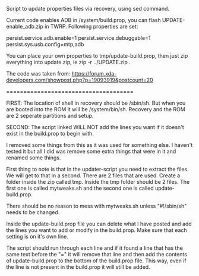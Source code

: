 Script to update properties files via recovery, using sed command.

Current code enables ADB in /system/build.prop, you can flash UPDATE-enable_adb.zip in TWRP.
Following properties are set:

persist.service.adb.enable=1
persist.service.debuggable=1
persist.sys.usb.config=mtp,adb

You can place your own properties to tmp/update-build.prop, then just zip everything into update.zip, ie
zip -r ../UPDATE.zip .

The code was taken from: https://forum.xda-developers.com/showpost.php?p=19093919&postcount=20

=====================================

FIRST: The location of shell in recovery should be /sbin/sh. But when you are booted into the ROM it will be /system/bin/sh. Recovery and the ROM are 2 seperate partitions and setup.

SECOND: The script linked WILL NOT add the lines you want if it doesn't exist in the build.prop to begin with. 

I removed some things from this as it was used for something else. I haven't tested it but all I did was remove some extra things that were in it and renamed some things.


First thing to note is that in the updater-script you need to extract the files. We will get to that in a second. There are 2 files that are used. Create a folder inside the zip called tmp. Inside the tmp folder should be 2 files. The first one is called mytweaks.sh and the second one is called update-build.prop.

There should be no reason to mess with mytweaks.sh unless "#!/sbin/sh" needs to be changed. 

Inside the update-build.prop file you can delete what I have posted and add the lines you want to add or modify in the build.prop. Make sure that each setting is on it's own line. 

The script should run through each line and if it found a line that has the same text before the "=" it will remove that line and then add the contents of update-build.prop to the bottom of the build.prop file. This way, even if the line is not present in the build.prop it will still be added. 



